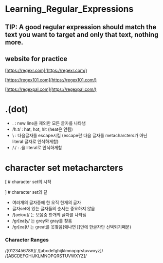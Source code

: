 # Learning_Regular_Expressions

## TIP: A good regular expression should match the text you want to target and only that text, nothing more.

## website for practice
[https://regexr.com](https://regexr.com/)

[https://regex101.com](https://regex101.com/)

[https://regexpal.com](https://regexpal.com/)

# .(dot) 
- . : new line을 제외한 모든 글자를 나타냄
- /h.t/ : hat, hot, hit (heat은 안됨)
- \ : 다음글자를 escape시킴 (escape란 다음 글자를 metacharcters가 아닌 literal 글자로 인식하게함)
- /\./ : .을 literal로 인식하게함

# character set metacharcters
\[ # character set의 시작

\] # character set의 끝

 - 여러개의 글자중에 한 오직 한개의 글자
 - 글자set에 있는 글자들의 순서는 중요하지 않음
 - /[aeiou]/ 는 모음중 한개의 글자를 나타냄
 - /gr[ea]y/ 는 grey와 gray를 찾음
 - /gr[ea]t/ 는 great를 못찾음(왜나면 []안에 한글자만 선택되기때문)


### Character Ranges
/[0123456789]/
/[abcdefghijklmnopqrstuvwxyz]/
/[ABCDEFGHIJKLMNOPQRSTUVWXYZ]/
